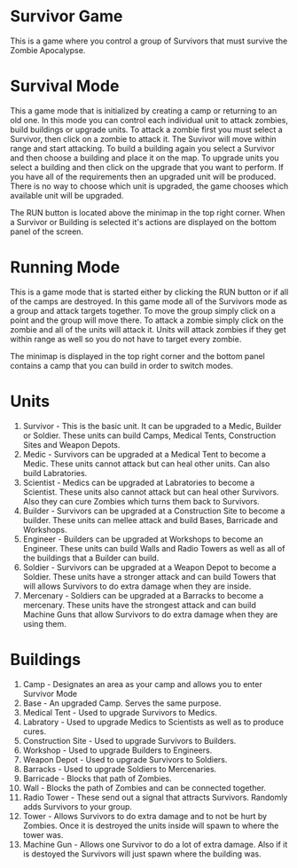 # Survivor Game
This is a game where you control a group of Survivors that must survive the Zombie Apocalypse.

# Survival Mode
This a game mode that is initialized by creating a camp or returning to an old one. In this mode you can control each individual unit to attack zombies, build buildings or upgrade units.
To attack a zombie first you must select a Survivor, then click on a zombie to attack it. The Suvivor will move within range and start attacking.
To build a building again you select a Survivor and then choose a building and place it on the map.
To upgrade units you select a building and then click on the upgrade that you want to perform. If you have all of the requirements then an upgraded unit will be produced. There is no way to choose which unit is upgraded, the game chooses which available unit will be upgraded.

The RUN button is located above the minimap in the top right corner. When a Survivor or Building is selected it's actions are displayed on the bottom panel of the screen.

# Running Mode
This is a game mode that is started either by clicking the RUN button or if all of the camps are destroyed. In this game mode all of the Survivors mode as a group and attack targets together.
To move the group simply click on a point and the group will move there.
To attack a zombie simply click on the zombie and all of the units will attack it.
Units will attack zombies if they get within range as well so you do not have to target every zombie.

The minimap is displayed in the top right corner and the bottom panel contains a camp that you can build in order to switch modes.

# Units
1. Survivor - This is the basic unit. It can be upgraded to a Medic, Builder or Soldier. These units can build Camps, Medical Tents, Construction Sites and Weapon Depots.
2. Medic - Survivors can be upgraded at a Medical Tent to become a Medic. These units cannot attack but can heal other units. Can also build Labratories.
3. Scientist - Medics can be upgraded at Labratories to become a Scientist. These units also cannot attack but can heal other Survivors. Also they can cure Zombies which turns them back to Survivors.
4. Builder - Survivors can be upgraded at a Construction Site to become a builder. These units can mellee attack and build Bases, Barricade and Workshops.
5. Engineer - Builders can be upgraded at Workshops to become an Engineer. These units can build Walls and Radio Towers as well as all of the buildings that a Builder can build.
6. Soldier - Survivors can be upgraded at a Weapon Depot to become a Soldier. These units have a stronger attack and can build Towers that will allows Survivors to do extra damage when they are inside.
7. Mercenary - Soldiers can be upgraded at a Barracks to become a mercenary. These units have the strongest attack and can build Machine Guns that allow Survivors to do extra damage when they are using them.

# Buildings
1. Camp - Designates an area as your camp and allows you to enter Survivor Mode
2. Base - An upgraded Camp. Serves the same purpose.
3. Medical Tent - Used to upgrade Survivors to Medics.
4. Labratory - Used to upgrade Medics to Scientists as well as to produce cures.
5. Construction Site - Used to upgrade Survivors to Builders.
6. Workshop - Used to upgrade Builders to Engineers.
7. Weapon Depot - Used to upgrade Survivors to Soldiers.
8. Barracks - Used to upgrade Soldiers to Mercenaries.
9. Barricade - Blocks that path of Zombies.
10. Wall - Blocks the path of Zombies and can be connected together.
11. Radio Tower - These send out a signal that attracts Survivors. Randomly adds Survivors to your group.
12. Tower - Allows Survivors to do extra damage and to not be hurt by Zombies. Once it is destroyed the units inside will spawn to where the tower was.
13. Machine Gun - Allows one Survivor to do a lot of extra damage. Also if it is destoyed the Survivors will just spawn where the building was.
